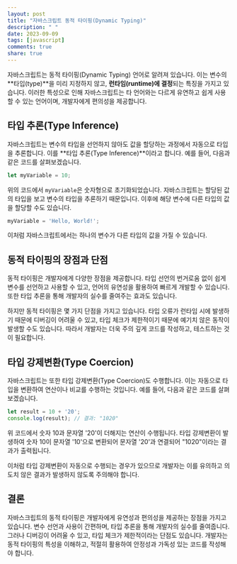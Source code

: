 ```yaml
---
layout: post
title: "자바스크립트 동적 타이핑(Dynamic Typing)"
description: " "
date: 2023-09-09
tags: [javascript]
comments: true
share: true
---
```


자바스크립트는 동적 타이핑(Dynamic Typing) 언어로 알려져 있습니다. 이는 변수의 **타입(type)**을 미리 지정하지 않고, **런타임(runtime)에 결정**되는 특징을 가지고 있습니다. 이러한 특성으로 인해 자바스크립트는 타 언어와는 다르게 유연하고 쉽게 사용할 수 있는 언어이며, 개발자에게 편의성을 제공합니다.

## 타입 추론(Type Inference)

자바스크립트는 변수의 타입을 선언하지 않아도 값을 할당하는 과정에서 자동으로 타입을 추론합니다. 이를 **타입 추론(Type Inference)**이라고 합니다. 예를 들어, 다음과 같은 코드를 살펴보겠습니다.

```javascript
let myVariable = 10;
```

위의 코드에서 `myVariable`은 숫자형으로 초기화되었습니다. 자바스크립트는 할당된 값의 타입을 보고 변수의 타입을 추론하기 때문입니다. 이후에 해당 변수에 다른 타입의 값을 할당할 수도 있습니다.

```javascript
myVariable = 'Hello, World!';
```

이처럼 자바스크립트에서는 하나의 변수가 다른 타입의 값을 가질 수 있습니다.

## 동적 타이핑의 장점과 단점

동적 타이핑은 개발자에게 다양한 장점을 제공합니다. 타입 선언의 번거로움 없이 쉽게 변수를 선언하고 사용할 수 있고, 언어의 유연성을 활용하여 빠르게 개발할 수 있습니다. 또한 타입 추론을 통해 개발자의 실수를 줄여주는 효과도 있습니다.

하지만 동적 타이핑은 몇 가지 단점을 가지고 있습니다. 타입 오류가 런타임 시에 발생하기 때문에 디버깅이 어려울 수 있고, 타입 체크가 제한적이기 때문에 예기치 않은 동작이 발생할 수도 있습니다. 따라서 개발자는 더욱 주의 깊게 코드를 작성하고, 테스트하는 것이 필요합니다.

## 타입 강제변환(Type Coercion)

자바스크립트는 또한 타입 강제변환(Type Coercion)도 수행합니다. 이는 자동으로 타입을 변환하여 연산이나 비교를 수행하는 것입니다. 예를 들어, 다음과 같은 코드를 살펴보겠습니다.

```javascript
let result = 10 + '20';
console.log(result); // 결과: "1020"
```

위 코드에서 숫자 10과 문자열 '20'이 더해지는 연산이 수행됩니다. 타입 강제변환이 발생하여 숫자 10이 문자열 '10'으로 변환되어 문자열 '20'과 연결되어 "1020"이라는 결과가 출력됩니다.

이처럼 타입 강제변환이 자동으로 수행되는 경우가 있으므로 개발자는 이를 유의하고 의도치 않은 결과가 발생하지 않도록 주의해야 합니다.

## 결론

자바스크립트의 동적 타이핑은 개발자에게 유연성과 편의성을 제공하는 장점을 가지고 있습니다. 변수 선언과 사용이 간편하며, 타입 추론을 통해 개발자의 실수를 줄여줍니다. 그러나 디버깅이 어려울 수 있고, 타입 체크가 제한적이라는 단점도 있습니다. 개발자는 동적 타이핑의 특성을 이해하고, 적절히 활용하여 안정성과 가독성 있는 코드를 작성해야 합니다.